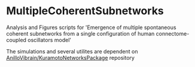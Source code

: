 # MultipleCoherentSubnetworks

Analysis and Figures scripts for 'Emergence of multiple spontaneous coherent subnetworks from a single configuration of human connectome-coupled oscillators model'

The simulations and several utilites are dependent on [AnilloVibrain/KuramotoNetworksPackage](https://github.com/AnilloViBrain/KuramotoNetworksPackage) repository 
